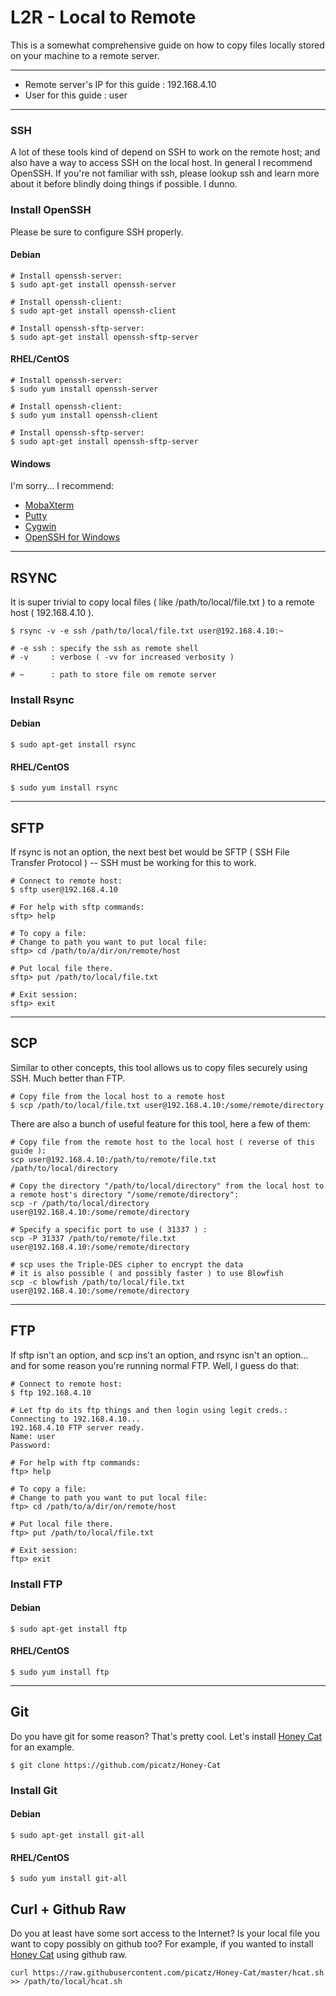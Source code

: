 # L2R - Local to Remote 

This is a somewhat comprehensive guide on how to copy files locally stored on your machine to a remote server. 

---

- Remote server's IP for this guide : 192.168.4.10
- User for this guide : user 

---

### SSH

A lot of these tools kind of depend on SSH to work on the remote host; and also have a way to access SSH on the local host. In general I recommend OpenSSH. If you're not familiar with ssh, please lookup ssh and learn more about it before blindly doing things if possible. I dunno.   

### Install OpenSSH

Please be sure to configure SSH properly. 

#### Debian
```
# Install openssh-server:
$ sudo apt-get install openssh-server

# Install openssh-client:
$ sudo apt-get install openssh-client

# Install openssh-sftp-server:
$ sudo apt-get install openssh-sftp-server
```

#### RHEL/CentOS 
```
# Install openssh-server:
$ sudo yum install openssh-server

# Install openssh-client:
$ sudo yum install openssh-client

# Install openssh-sftp-server:
$ sudo apt-get install openssh-sftp-server
```

#### Windows 

I'm sorry... I recommend: 
- [MobaXterm](http://mobaxterm.mobatek.net/)
- [Putty](http://www.chiark.greenend.org.uk/~sgtatham/putty/download.html)
- [Cygwin](http://www.chiark.greenend.org.uk/~sgtatham/putty/download.html)
- [OpenSSH for Windows](https://winscp.net/eng/docs/guide_windows_openssh_server)

---

## RSYNC 

It is super trivial to copy local files ( like /path/to/local/file.txt ) to a remote host ( 192.168.4.10 ). 

```
$ rsync -v -e ssh /path/to/local/file.txt user@192.168.4.10:~

# -e ssh : specify the ssh as remote shell
# -v     : verbose ( -vv for increased verbosity )

# ~      : path to store file om remote server
```

### Install Rsync

#### Debian
```
$ sudo apt-get install rsync
```

#### RHEL/CentOS 
```
$ sudo yum install rsync
```

---

## SFTP

If rsync is not an option, the next best bet would be SFTP ( SSH File Transfer Protocol ) -- SSH must be working for this to work. 

```
# Connect to remote host:
$ sftp user@192.168.4.10

# For help with sftp commands: 
sftp> help 

# To copy a file:
# Change to path you want to put local file:
sftp> cd /path/to/a/dir/on/remote/host

# Put local file there. 
sftp> put /path/to/local/file.txt

# Exit session:
sftp> exit 
```

---

## SCP

Similar to other concepts, this tool allows us to copy files securely using SSH. Much better than FTP.

```
# Copy file from the local host to a remote host
$ scp /path/to/local/file.txt user@192.168.4.10:/some/remote/directory
```

There are also a bunch of useful feature for this tool, here a few of them:

```
# Copy file from the remote host to the local host ( reverse of this guide ):
scp user@192.168.4.10:/path/to/remote/file.txt /path/to/local/directory

# Copy the directory "/path/to/local/directory" from the local host to a remote host's directory "/some/remote/directory":
scp -r /path/to/local/directory user@192.168.4.10:/some/remote/directory

# Specify a specific port to use ( 31337 ) :
scp -P 31337 /path/to/remote/file.txt user@192.168.4.10:/some/remote/directory

# scp uses the Triple-DES cipher to encrypt the data
# it is also possible ( and possibly faster ) to use Blowfish
scp -c blowfish /path/to/local/file.txt user@192.168.4.10:/some/remote/directory
```

---

## FTP

If sftp isn't an option, and scp ins't an option, and rsync isn't an option... and for some reason you're running normal FTP. Well, I guess do that: 

```
# Connect to remote host:
$ ftp 192.168.4.10

# Let ftp do its ftp things and then login using legit creds.:
Connecting to 192.168.4.10...
192.168.4.10 FTP server ready.
Name: user
Password:

# For help with ftp commands: 
ftp> help 

# To copy a file:
# Change to path you want to put local file:
ftp> cd /path/to/a/dir/on/remote/host

# Put local file there. 
ftp> put /path/to/local/file.txt

# Exit session:
ftp> exit 
```

### Install FTP

#### Debian
```
$ sudo apt-get install ftp
```

#### RHEL/CentOS 
```
$ sudo yum install ftp
```

---

## Git 

Do you have git for some reason? That's pretty cool. Let's install [Honey Cat](https://github.com/picatz/Honey-Cat) for an example. 

```
$ git clone https://github.com/picatz/Honey-Cat
```

### Install Git

#### Debian
```
$ sudo apt-get install git-all
```

#### RHEL/CentOS 
```
$ sudo yum install git-all
```

## Curl + Github Raw

Do you at least have some sort access to the Internet? Is your local file you want to copy possibly on github too? For example, if you wanted to install [Honey Cat](https://github.com/picatz/Honey-Cat) using github raw. 

```
curl https://raw.githubusercontent.com/picatz/Honey-Cat/master/hcat.sh >> /path/to/local/hcat.sh
```